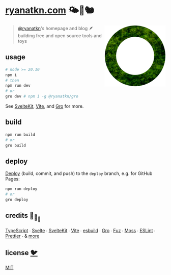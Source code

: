 # [ryanatkn.com](https://www.ryanatkn.com) 🌤🌳🐿

[<img src="static/favicon.png" alt="a textured green nature circle with a void center" align="right" width="192" height="192">](https://www.ryanatkn.com/)

> [@ryanatkn](https://github.com/ryanatkn)'s homepage and blog
> 🪶 building free and open source tools and toys

## usage

```bash
# node >= 20.10
npm i
# then
npm run dev
# or
gro dev # npm i -g @ryanatkn/gro
```

See [SvelteKit](https://github.com/sveltejs/kit),
[Vite](https://github.com/vitejs/vite),
and [Gro](https://github.com/ryanatkn/gro) for more.

## build

```bash
npm run build
# or
gro build
```

## deploy

[Deploy](https://github.com/ryanatkn/gro/blob/main/src/docs/deploy.md)
(build, commit, and push) to the `deploy` branch, e.g. for GitHub Pages:

```bash
npm run deploy
# or
gro deploy
```

## credits 🐢<sub>🐢</sub><sub><sub>🐢</sub></sub>

[TypeScript](https://github.com/microsoft/TypeScript) ∙
[Svelte](https://github.com/sveltejs/svelte) ∙
[SvelteKit](https://github.com/sveltejs/kit) ∙
[Vite](https://github.com/vitejs/vite) ∙
[esbuild](https://github.com/evanw/esbuild) ∙
[Gro](https://github.com/ryanatkn/gro) ∙
[Fuz](https://github.com/ryanatkn/fuz) ∙
[Moss](https://github.com/ryanatkn/moss) ∙
[ESLint](https://github.com/eslint/eslint) ∙
[Prettier](https://github.com/prettier/prettier) ∙
& [more](package.json)

## license [🐦](https://wikipedia.org/wiki/Free_and_open-source_software)

[MIT](LICENSE)
